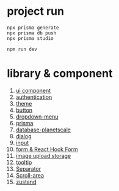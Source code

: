 # project run

```shell
npx prisma generate
npx prisma db push
npx prisma studio

npm run dev

```

# library & component

1. [ui component](https://ui.shadcn.com/)
2. [authentication](https://clerk.com/)
3. [theme](https://ui.shadcn.com/docs/dark-mode/next)
4. [button](https://ui.shadcn.com/docs/components/button)
5. [dropdown-menu](https://ui.shadcn.com/docs/components/dropdown-menu)
6. [prisma](https://www.prisma.io/docs/getting-started/quickstart)
7. [database-planetscale](https://planetscale.com/)
8. [dialog](https://ui.shadcn.com/docs/components/dialog)
9. [input](https://ui.shadcn.com/docs/components/input)
10. [form & React Hook Form](https://ui.shadcn.com/docs/components/form)
11. [image upload storage](https://uploadthing.com/)
12. [tooltip](https://ui.shadcn.com/docs/components/tooltip)
13. [Separator](https://ui.shadcn.com/docs/components/separator)
14. [Scroll-area](https://ui.shadcn.com/docs/components/scroll-area)
15. [zustand](https://zustand-demo.pmnd.rs/)